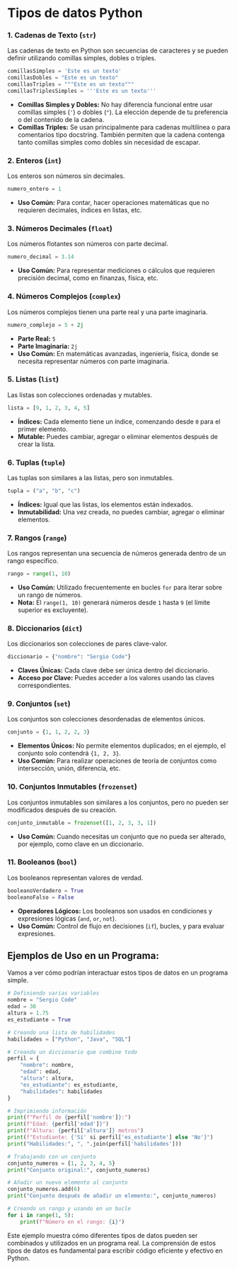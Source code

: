 # Tipos de datos Python

### **1. Cadenas de Texto (`str`)**
Las cadenas de texto en Python son secuencias de caracteres y se pueden definir utilizando comillas simples, dobles o triples.

```python
comillasSimples = 'Este es un texto'
comillasDobles = "Este es un texto"
comillasTriples = """Este es un texto"""
comillasTriplesSimples = '''Este es un texto'''
```

- **Comillas Simples y Dobles:** No hay diferencia funcional entre usar comillas simples (`'`) o dobles (`"`). La elección depende de tu preferencia o del contenido de la cadena.
- **Comillas Triples:** Se usan principalmente para cadenas multilínea o para comentarios tipo docstring. También permiten que la cadena contenga tanto comillas simples como dobles sin necesidad de escapar.

### **2. Enteros (`int`)**
Los enteros son números sin decimales.

```python
numero_entero = 1
```

- **Uso Común:** Para contar, hacer operaciones matemáticas que no requieren decimales, índices en listas, etc.

### **3. Números Decimales (`float`)**
Los números flotantes son números con parte decimal.

```python
numero_decimal = 3.14
```

- **Uso Común:** Para representar mediciones o cálculos que requieren precisión decimal, como en finanzas, física, etc.

### **4. Números Complejos (`complex`)**
Los números complejos tienen una parte real y una parte imaginaria.

```python
numero_complejo = 5 + 2j
```

- **Parte Real:** `5`
- **Parte Imaginaria:** `2j`
- **Uso Común:** En matemáticas avanzadas, ingeniería, física, donde se necesita representar números con parte imaginaria.

### **5. Listas (`list`)**
Las listas son colecciones ordenadas y mutables.

```python
lista = [9, 1, 2, 3, 4, 5]
```

- **Índices:** Cada elemento tiene un índice, comenzando desde `0` para el primer elemento.
- **Mutable:** Puedes cambiar, agregar o eliminar elementos después de crear la lista.

### **6. Tuplas (`tuple`)**
Las tuplas son similares a las listas, pero son inmutables.

```python
tupla = ("a", "b", "c")
```

- **Índices:** Igual que las listas, los elementos están indexados.
- **Inmutabilidad:** Una vez creada, no puedes cambiar, agregar o eliminar elementos.

### **7. Rangos (`range`)**
Los rangos representan una secuencia de números generada dentro de un rango específico.

```python
rango = range(1, 10)
```

- **Uso Común:** Utilizado frecuentemente en bucles `for` para iterar sobre un rango de números.
- **Nota:** El `range(1, 10)` generará números desde `1` hasta `9` (el límite superior es excluyente).

### **8. Diccionarios (`dict`)**
Los diccionarios son colecciones de pares clave-valor.

```python
diccionario = {"nombre": "Sergio Code"}
```

- **Claves Únicas:** Cada clave debe ser única dentro del diccionario.
- **Acceso por Clave:** Puedes acceder a los valores usando las claves correspondientes.

### **9. Conjuntos (`set`)**
Los conjuntos son colecciones desordenadas de elementos únicos.

```python
conjunto = {1, 1, 2, 2, 3}
```

- **Elementos Únicos:** No permite elementos duplicados; en el ejemplo, el conjunto solo contendrá `{1, 2, 3}`.
- **Uso Común:** Para realizar operaciones de teoría de conjuntos como intersección, unión, diferencia, etc.

### **10. Conjuntos Inmutables (`frozenset`)**
Los conjuntos inmutables son similares a los conjuntos, pero no pueden ser modificados después de su creación.

```python
conjunto_inmutable = frozenset([1, 2, 3, 3, 1])
```

- **Uso Común:** Cuando necesitas un conjunto que no pueda ser alterado, por ejemplo, como clave en un diccionario.

### **11. Booleanos (`bool`)**
Los booleanos representan valores de verdad.

```python
booleanoVerdadero = True
booleanoFalso = False
```

- **Operadores Lógicos:** Los booleanos son usados en condiciones y expresiones lógicas (`and`, `or`, `not`).
- **Uso Común:** Control de flujo en decisiones (`if`), bucles, y para evaluar expresiones.

## **Ejemplos de Uso en un Programa:**
Vamos a ver cómo podrían interactuar estos tipos de datos en un programa simple.

```python
# Definiendo varias variables
nombre = "Sergio Code"
edad = 30
altura = 1.75
es_estudiante = True

# Creando una lista de habilidades
habilidades = ["Python", "Java", "SQL"]

# Creando un diccionario que combine todo
perfil = {
    "nombre": nombre,
    "edad": edad,
    "altura": altura,
    "es_estudiante": es_estudiante,
    "habilidades": habilidades
}

# Imprimiendo información
print(f"Perfil de {perfil['nombre']}:")
print(f"Edad: {perfil['edad']}")
print(f"Altura: {perfil['altura']} metros")
print(f"Estudiante: {'Sí' si perfil['es_estudiante'] else 'No'}")
print("Habilidades:", ", ".join(perfil['habilidades']))

# Trabajando con un conjunto
conjunto_numeros = {1, 2, 3, 4, 5}
print("Conjunto original:", conjunto_numeros)

# Añadir un nuevo elemento al conjunto
conjunto_numeros.add(6)
print("Conjunto después de añadir un elemento:", conjunto_numeros)

# Creando un rango y usando en un bucle
for i in range(1, 5):
    print(f"Número en el rango: {i}")
```

Este ejemplo muestra cómo diferentes tipos de datos pueden ser combinados y utilizados en un programa real. La comprensión de estos tipos de datos es fundamental para escribir código eficiente y efectivo en Python.
